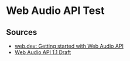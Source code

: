 # Web Audio API Test

## Sources

- [web.dev: Getting started with Web Audio API](https://web.dev/articles/webaudio-intro)
- [Web Audio API 1.1 Draft](https://webaudio.github.io/web-audio-api/)

